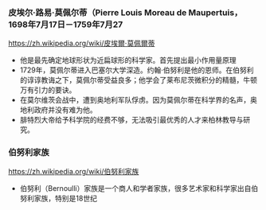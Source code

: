 ### 皮埃尔·路易·莫佩尔蒂（Pierre Louis Moreau de Maupertuis，1698年7月17日－1759年7月27
https://zh.wikipedia.org/wiki/皮埃爾·莫佩爾蒂
- 他是最先确定地球形状为近扁球形的科学家。首先提出最小作用量原理
- 1729年，莫佩尔蒂进入巴塞尔大学深造。约翰·伯努利是他的恩师。在伯努利的谆谆教诲之下，莫佩尔蒂受益良多；他学会了莱布尼茨微积分的精髓，牛顿万有引力的要诀。
- 在莫尔维茨会战中，遭到奥地利军队俘虏。因为莫佩尔蒂在科学界的名声，奥地利政府并没有难为他。
- 腓特烈大帝给予科学院的经费不够，无法吸引最优秀的人才来柏林教导与研究。
### 伯努利家族
https://zh.wikipedia.org/wiki/伯努利家族
- 伯努利（Bernoulli）家族是一个商人和学者家族，很多艺术家和科学家出自伯努利家族，特别是18世纪